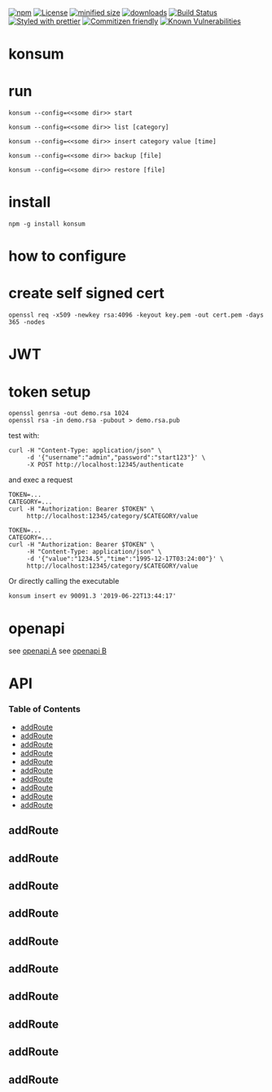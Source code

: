 [![npm](https://img.shields.io/npm/v/konsum.svg)](https://www.npmjs.com/package/konsum)
[![License](https://img.shields.io/badge/License-BSD%203--Clause-blue.svg)](https://opensource.org/licenses/BSD-3-Clause)
[![minified size](https://badgen.net/bundlephobia/min/konsum)](https://bundlephobia.com/result?p=konsum)
[![downloads](http://img.shields.io/npm/dm/konsum.svg?style=flat-square)](https://npmjs.org/package/konsum)
[![Build Status](https://img.shields.io/endpoint.svg?url=https%3A%2F%2Factions-badge.atrox.dev%2Fkonsumation%2Fkonsum%2Fbadge&style=flat)](https://actions-badge.atrox.dev/konsumation/konsum/goto)
[![Styled with prettier](https://img.shields.io/badge/styled_with-prettier-ff69b4.svg)](https://github.com/prettier/prettier)
[![Commitizen friendly](https://img.shields.io/badge/commitizen-friendly-brightgreen.svg)](http://commitizen.github.io/cz-cli/)
[![Known Vulnerabilities](https://snyk.io/test/github/konsumation/konsum/badge.svg)](https://snyk.io/test/github/konsumation/konsum)

# konsum

# run

```shell
konsum --config=<<some dir>> start
```

```shell
konsum --config=<<some dir>> list [category]
```

```shell
konsum --config=<<some dir>> insert category value [time]
```

```shell
konsum --config=<<some dir>> backup [file]
```

```shell
konsum --config=<<some dir>> restore [file]
```

# install

```shell
npm -g install konsum
```

# how to configure

# create self signed cert

```shell
openssl req -x509 -newkey rsa:4096 -keyout key.pem -out cert.pem -days 365 -nodes
```

# JWT

# token setup

```shell
openssl genrsa -out demo.rsa 1024
openssl rsa -in demo.rsa -pubout > demo.rsa.pub
```

test with:

```shell
curl -H "Content-Type: application/json" \
     -d '{"username":"admin","password":"start123"}' \
     -X POST http://localhost:12345/authenticate
```

and exec a request

```shell
TOKEN=...
CATEGORY=...
curl -H "Authorization: Bearer $TOKEN" \
     http://localhost:12345/category/$CATEGORY/value
```

```shell
TOKEN=...
CATEGORY=...
curl -H "Authorization: Bearer $TOKEN" \
     -H "Content-Type: application/json" \
     -d '{"value":"1234.5","time":"1995-12-17T03:24:00"}' \
     http://localhost:12345/category/$CATEGORY/value
```

Or directly calling the executable

```shell
konsum insert ev 90091.3 '2019-06-22T13:44:17'
```

# openapi

see [openapi A](https://konsumation.github.io/openapi/index.html)
see [openapi B](https://konsumation.github.io/openapi/openapi.html)

# API

<!-- Generated by documentation.js. Update this documentation by updating the source code. -->

### Table of Contents

-   [addRoute](#addroute)
-   [addRoute](#addroute-1)
-   [addRoute](#addroute-2)
-   [addRoute](#addroute-3)
-   [addRoute](#addroute-4)
-   [addRoute](#addroute-5)
-   [addRoute](#addroute-6)
-   [addRoute](#addroute-7)
-   [addRoute](#addroute-8)
-   [addRoute](#addroute-9)

## addRoute

## addRoute

## addRoute

## addRoute

## addRoute

## addRoute

## addRoute

## addRoute

## addRoute

## addRoute
